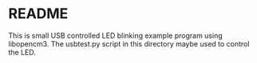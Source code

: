 # README

This is small USB controlled LED blinking example program using libopencm3.
The usbtest.py script in this directory maybe used to control the LED.
